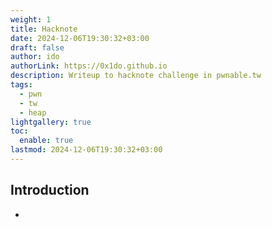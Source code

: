 ```yaml
---
weight: 1
title: Hacknote
date: 2024-12-06T19:30:32+03:00
draft: false
author: ido
authorLink: https://0x1do.github.io
description: Writeup to hacknote challenge in pwnable.tw
tags:
  - pwn
  - tw
  - heap
lightgallery: true
toc:
  enable: true
lastmod: 2024-12-06T19:30:32+03:00
---
```

## Introduction

-
